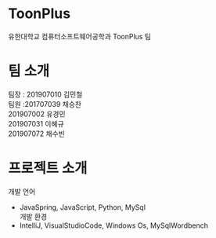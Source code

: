 # ToonPlus
유한대학교 컴퓨터소프트웨어공학과 ToonPlus 팀<br/>
# 팀 소개
팀장 : 201907010 김민철<br/>
팀원 :201707039 채승찬<br/>
201907002 유경민<br/>
201907031 이혜규<br/>
201907072 채수빈<br/>

# 프로젝트 소개
개발 언어
* JavaSpring, JavaScript, Python, MySql</br>
개발 환경
* IntelliJ, VisualStudioCode, Windows Os, MySqlWordbench
<br/>
